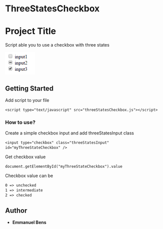 # ThreeStatesCheckbox

# Project Title

Script able you to use a checkbox with three states

![three states checkbox image](https://github.com/EmmanuelBens/ThreeStatesCheckbox/blob/master/2018-08-22_17h46_56.png)

## Getting Started

Add script to your file
```
<script type="text/javascript" src="threeStatesCheckbox.js"></script>
```

### How to use?

Create a simple checkbox input and add threeStatesInput class

```
<input type="checkbox" class="threeStatesInput" id="myThreeStateCheckbox" />
```

Get checkbox value
```
document.getElementById("myThreeStateCheckbox").value
```

Checkbox value can be
```
0 => unchecked
1 => intermediate
2 => checked
```

## Author

* **Emmanuel Bens**
